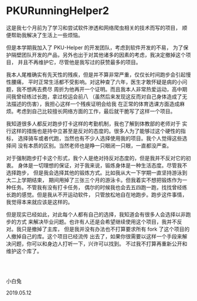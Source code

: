 PKURunningHelper2
====================

这是我七个月前为了学习和尝试软件渗透和网络爬虫相关的技术而写的项目，
顺便帮助我解决了生活上一些烦恼。

但是本学期我加入了 PKU-Helper 的开发团队，考虑到软件开发的不易，
为了保护隔壁团队开发的产品，另外也出于对其他诸多的因素的考虑，我决定撤掉这个项目，
并且不再维护它，尽管他是我写过的获赞最多的项目。

我本人尾椎确实有先天性的残疾，但是并不算非常严重，仅仅长时间跑步会引起慢性腰痛，
平时正常生活都不受影响。对这种查了六年，医生才敢怀疑是病的小问题，我不想再去费尽
周折为他再开一个证明。而且我本人非常热爱运动，高中期间我曾经练过长跑，拿过校运会前八
（虽然后来发现这反而对自己身体造成了无法描述的伤害），我担心这样一个残疾证明会给我
在正常的体育选课方面造成麻烦。考虑到自己比较擅长网络方面的工作，最后就干脆写了这样一个项目。

我知道很多人都反对跑步打卡这样的考勤机制，我也了解到体教部的老师对于
实行这样的措施也是持中立甚至是反对的态度的。很多人为了能够过这个硬性的指标，
选择骑车或者代跑，当然也有不少人选择使用我的项目。我个人觉得这些选择间
没有本质的区别。当然老师也是睁一只眼闭一只眼，一直都没严查。

对于强制跑步打卡这个形式，我个人是绝对持反对态度的，但是我并不反对它的初衷。
身体是一切理想的保证，对于我来说，锻炼身体是一种生活态度。尽管我不选择跑步，
但是我会选择其他的锻炼方式。比如我从大一下学期一直坚持游泳到大二上学期结束，
期间用掉了三张三个月的游泳卡。但我着实不想把锻炼作为一种任务。不管我有没有打卡任务，
偶尔的时候我也会去五四跑一跑，找找曾经练长跑的感觉。但是我从不开运动软件，
只管放松地自在地跑步。跑步这件事情，我觉得本来就应该是这样的。

但是现实已经如此，对此每个人都有自己的选择，我知道会有很多人会选择以非跑步的方式
来解决毕业问题。也许有人还是会希望继续使用这个项目，我并不反对。我只是撤掉了主库，
但是我并没有办法也不打算要求所有 fork 了这个项目的人撤掉自己的库。这个项目已经流传
出去了，如果你很需要以这样一个手段来解决问题，你可以和身边人打听一下，兴许可以找到。
不过我不打算再重新公开和维护这个库了。

<br><br>

小白兔

2019.05.12
